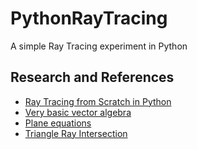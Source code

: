 # PythonRayTracing
A simple Ray Tracing experiment in Python

## Research and References

- [Ray Tracing from Scratch in Python](https://medium.com/swlh/ray-tracing-from-scratch-in-python-41670e6a96f9)
- [Very basic vector algebra](http://emweb.unl.edu/math/mathweb/vectors/vectors.html)
- [Plane equations](https://brilliant.org/wiki/3d-coordinate-geometry-equation-of-a-plane/)
- [Triangle Ray Intersection](https://www.scratchapixel.com/lessons/3d-basic-rendering/ray-tracing-rendering-a-triangle/ray-triangle-intersection-geometric-solution)

